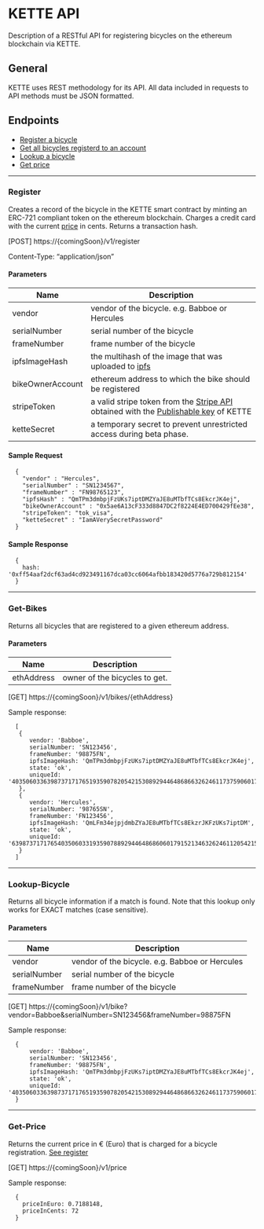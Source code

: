 # KETTE API
Description of a RESTful API for registering bicycles on the ethereum blockchain via KETTE.

## General
KETTE uses REST methodology for its API. All data included in requests to API methods must be JSON formatted. 

## Endpoints

- [Register a bicycle](#Register)
- [Get all bicycles registerd to an account](#Get-Bikes)
- [Lookup a bicycle](#Lookup-Bicycle)
- [Get price](#Get-Price)

------
### Register

Creates a record of the bicycle in the KETTE smart contract by minting an ERC-721 compliant token on the ethereum blockchain. Charges a credit card with the current [price](#Get-Price) in cents. Returns a transaction hash.

[POST] https://{comingSoon}/v1/register

Content-Type: “application/json”

#### Parameters

| Name                    | Description      
| -------------           |-------------   
| vendor                  | vendor of the bicycle. e.g. Babboe or Hercules 
| serialNumber            | serial number of the bicycle 
| frameNumber             | frame number of the bicycle 
| ipfsImageHash           | the multihash of the image that was uploaded to [ipfs](https://docs.ipfs.io/reference/api/http/#api-v0-add)
| bikeOwnerAccount        | ethereum address to which the bike should be registered
| stripeToken             | a valid stripe token from the [Stripe API](https://stripe.com/docs/api/tokens/create_card) obtained with the [Publishable key](https://stripe.com/docs/keys) of KETTE
| ketteSecret             | a temporary secret to prevent unrestricted access during beta phase.

#### Sample Request
      {
        "vendor" : "Hercules",
        "serialNumber" : "SN1234567",
        "frameNumber" : "FN98765123",
        "ipfsHash" : "QmTPm3dmbpjFzUKs7iptDMZYaJE8uMTbfTCs8EkcrJK4ej",
        "bikeOwnerAccount" : "0x5ae6A13cF333d8847DC2f8224E4ED700429fEe38",
        "stripeToken": "tok_visa",
        "ketteSecret" : "IamAVerySecretPassword"
      }

#### Sample Response
      { 
        hash: '0xff54aaf2dcf63ad4cd923491167dca03cc6064afbb183420d5776a729b812154'
      }
------
### Get-Bikes

Returns all bicycles that are registered to a given ethereum address.

#### Parameters

| Name                    | Description      
| -------------           |-------------   
| ethAddress              | owner of the bicycles to get.

[GET] https://{comingSoon}/v1/bikes/{ethAddress}

Sample response:

      [ 
       {  
          vendor: 'Babboe',
          serialNumber: 'SN123456',
          frameNumber: '98875FN',
          ipfsImageHash: 'QmTPm3dmbpjFzUKs7iptDMZYaJE8uMTbfTCs8EkcrJK4ej',
          state: 'ok',
          uniqueId: '40350603363987371717651935907820542153089294464868663262461173759060179152134' 
       },
       { 
          vendor: 'Hercules',
          serialNumber: '98765SN',
          frameNumber: 'FN123456',
          ipfsImageHash: 'QmLFm34ejpjdmbZYaJE8uMTbfTCs8EkzrJKFzUKs7iptDM',
          state: 'ok',
          uniqueId: '63987371717654035060331935907889294464868606017915213463262461120542153073759' 
       }
      ]
------
### Lookup-Bicycle

Returns all bicycle information if a match is found. Note that this lookup only works for EXACT matches (case sensitive).

#### Parameters

| Name                    | Description      
| -------------           |-------------  
| vendor                  | vendor of the bicycle. e.g. Babboe or Hercules 
| serialNumber            | serial number of the bicycle 
| frameNumber             | frame number of the bicycle 

[GET] https://{comingSoon}/v1/bike?vendor=Babboe&serialNumber=SN123456&frameNumber=98875FN

Sample response:

      {  
          vendor: 'Babboe',
          serialNumber: 'SN123456',
          frameNumber: '98875FN',
          ipfsImageHash: 'QmTPm3dmbpjFzUKs7iptDMZYaJE8uMTbfTCs8EkcrJK4ej',
          state: 'ok',
          uniqueId: '40350603363987371717651935907820542153089294464868663262461173759060179152134' 
      }
------
### Get-Price

Returns the current price in € (Euro) that is charged for a bicycle registration. [See register](#Register)

[GET] https://{comingSoon}/v1/price

Sample response:

      { 
        priceInEuro: 0.7188148,
        priceInCents: 72 
      }